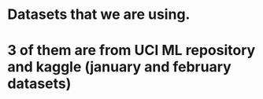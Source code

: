 # Datasets that we are using. 

# 3 of them are from UCI ML repository and kaggle (january and february datasets)
